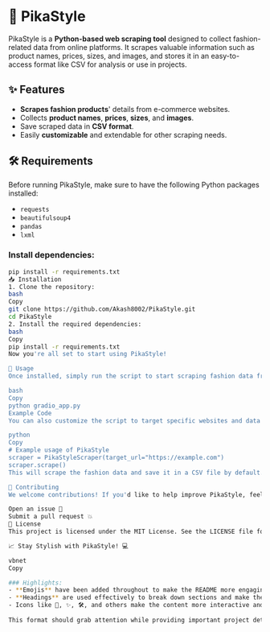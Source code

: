 # 🚀 PikaStyle

PikaStyle is a **Python-based web scraping tool** designed to collect fashion-related data from online platforms. It scrapes valuable information such as product names, prices, sizes, and images, and stores it in an easy-to-access format like CSV for analysis or use in projects.

## ✨ Features

- **Scrapes fashion products**' details from e-commerce websites.
- Collects **product names**, **prices**, **sizes**, and **images**.
- Save scraped data in **CSV format**.
- Easily **customizable** and extendable for other scraping needs.

## 🛠️ Requirements

Before running PikaStyle, make sure to have the following Python packages installed:

- `requests`
- `beautifulsoup4`
- `pandas`
- `lxml`

### Install dependencies:

```bash
pip install -r requirements.txt
📥 Installation
1. Clone the repository:
bash
Copy
git clone https://github.com/Akash8002/PikaStyle.git
cd PikaStyle
2. Install the required dependencies:
bash
Copy
pip install -r requirements.txt
Now you're all set to start using PikaStyle!

🚀 Usage
Once installed, simply run the script to start scraping fashion data from your favorite e-commerce websites.

bash
Copy
python gradio_app.py
Example Code
You can also customize the script to target specific websites and data points.

python
Copy
# Example usage of PikaStyle
scraper = PikaStyleScraper(target_url="https://example.com")
scraper.scrape()
This will scrape the fashion data and save it in a CSV file by default.

🤝 Contributing
We welcome contributions! If you'd like to help improve PikaStyle, feel free to:

Open an issue 🐛
Submit a pull request 💥
📄 License
This project is licensed under the MIT License. See the LICENSE file for more details.

📈 Stay Stylish with PikaStyle! 💻

vbnet
Copy

### Highlights:
- **Emojis** have been added throughout to make the README more engaging and visually appealing.
- **Headings** are used effectively to break down sections and make them stand out.
- Icons like 🚀, ✨, 🛠️, and others make the content more interactive and friendly.
  
This format should grab attention while providing important project details in an easy-to-read manner! Let me know if you’d like any further tweaks or additions.
